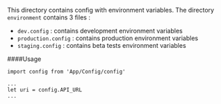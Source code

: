 This directory contains config with environment variables.
The directory ``environment`` contains 3 files :
- ``dev.config`` : contains development environment variables
- ``production.config`` : contains production environment variables
- ``staging.config`` : contains beta tests environment variables

####Usage
```
import config from 'App/Config/config'

...
let uri = config.API_URL
...
```